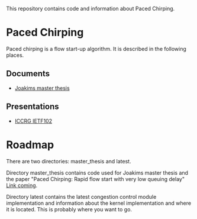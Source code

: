 This repository contains code and information about Paced Chirping.

# Paced Chirping
Paced chirping is a flow start-up algorithm. It is described in the following places.

## Documents
- [Joakims master thesis](https://www.duo.uio.no/handle/10852/63604)

## Presentations
- [ICCRG IETF102](https://datatracker.ietf.org/meeting/102/materials/slides-102-iccrg-flow-start-faster-and-less-overshoot-with-paced-chirping-00)


# Roadmap
There are two directories: master\_thesis and latest.


Directory master\_thesis contains code used for Joakims master thesis and the
paper "Paced Chirping: Rapid flow start with very low queuing delay" [Link coming]().


Directory latest contains the latest congestion control module implementation and
information about the kernel implementation and where it is located. This is probably where you want to go.



